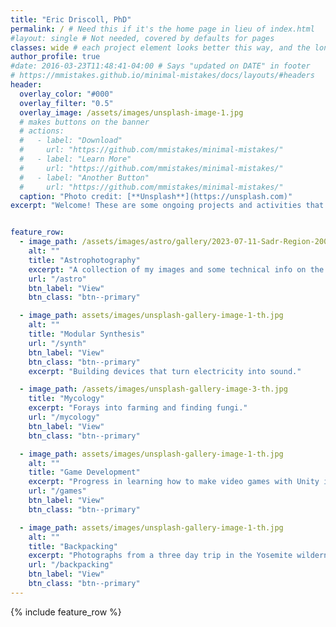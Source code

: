 ```yaml
---
title: "Eric Driscoll, PhD"
permalink: / # Need this if it's the home page in lieu of index.html
#layout: single # Not needed, covered by defaults for pages
classes: wide # each project element looks better this way, and the long work "astrophotography" is less likely to be truncated
author_profile: true
#date: 2016-03-23T11:48:41-04:00 # Says "updated on DATE" in footer
# https://mmistakes.github.io/minimal-mistakes/docs/layouts/#headers
header:
  overlay_color: "#000"
  overlay_filter: "0.5"
  overlay_image: /assets/images/unsplash-image-1.jpg
  # makes buttons on the banner
  # actions:
  #   - label: "Download"
  #     url: "https://github.com/mmistakes/minimal-mistakes/"
  #   - label: "Learn More"
  #     url: "https://github.com/mmistakes/minimal-mistakes/"
  #   - label: "Another Button"
  #     url: "https://github.com/mmistakes/minimal-mistakes/"
  caption: "Photo credit: [**Unsplash**](https://unsplash.com)"
excerpt: "Welcome! These are some ongoing projects and activities that I spend my time on."


feature_row:
  - image_path: /assets/images/astro/gallery/2023-07-11-Sadr-Region-200-mm-thumb.jpg
    alt: ""
    title: "Astrophotography"
    excerpt: "A collection of my images and some technical info on the process."
    url: "/astro"
    btn_label: "View"
    btn_class: "btn--primary"

  - image_path: assets/images/unsplash-gallery-image-1-th.jpg
    alt: ""
    title: "Modular Synthesis"
    url: "/synth"
    btn_label: "View"
    btn_class: "btn--primary"
    excerpt: "Building devices that turn electricity into sound."

  - image_path: /assets/images/unsplash-gallery-image-3-th.jpg
    title: "Mycology"
    excerpt: "Forays into farming and finding fungi."
    url: "/mycology"
    btn_label: "View"
    btn_class: "btn--primary"

  - image_path: assets/images/unsplash-gallery-image-1-th.jpg
    alt: ""
    title: "Game Development"
    excerpt: "Progress in learning how to make video games with Unity in C#."
    url: "/games"
    btn_label: "View"
    btn_class: "btn--primary"

  - image_path: assets/images/unsplash-gallery-image-1-th.jpg
    alt: ""
    title: "Backpacking"
    excerpt: "Photographs from a three day trip in the Yosemite wilderness area."
    url: "/backpacking"
    btn_label: "View"
    btn_class: "btn--primary"
---
```


<!-- <h1><p style="text-align:center">Projects</p></h1> -->
<!-- All features in one row -->
{% include feature_row %}

